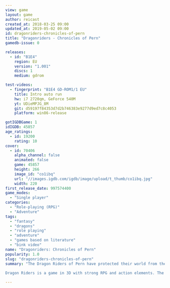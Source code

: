 ```yaml
---
view: game
layout: game
author: reicast
created_at: 2018-03-25 09:00
updated_at: 2019-05-02 09:00
id: dragonriders-chronicles-of-pern
title: "Dragonriders - Chronicles of Pern"
gamedb-issue: 0

releases:
  - id: "B1E4"
    region: EU
    version: "1.001"
    discs: 1
    medium: gdrom

test-videos:
  - fingerprint: "B1E4 GD-ROM1/1 EU"
    title: Intro auto run
    hw: i7 2720qm, GeForce 540M
    yt: UDieMPJG_8M
    git: d59197f84353d7d2b746383e9277d9ed7c8c4053
    platform: win86-release

gotIGDBGame: 1
idIGDB: 45857
age_ratings:
  - id: 19200
    rating: 10
cover:
  - id: 70406
    alpha_channel: false
    animated: false
    game: 45857
    height: 266
    image_id: "co1ibq"
    url: "//images.igdb.com/igdb/image/upload/t_thumb/co1ibq.jpg"
    width: 220
first_release_date: 997574400
game_modes:
  - "Single player"
categories:
  - "Role-playing (RPG)"
  - "Adventure"
tags:
  - "fantasy"
  - "dragons"
  - "role playing"
  - "adventure"
  - "games based on literature"
  - "bink video"
name: "Dragonriders: Chronicles of Pern"
popularity: 1.0
slug: "dragonriders-chronicles-of-pern"
summary: "The Dragon Riders of Pern have protected their world from the alien oppressor Thread, but now they have all gone extinct. Unless you can find a new rider to take up, the world of Pern is doomed. From this point the game takes the player through four chapters with a vast storyline. 
 
Dragon Riders is a game in 3D with strong RPG and action elements. The world of Pern is based upon the novels by Anne McCaffrey. The game contains over 120 locations on three continents. The player can interact and speak with over 170 characters."

---
```

